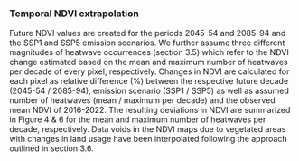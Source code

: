 ### Temporal NDVI extrapolation
Future NDVI values are created for the periods 2045-54 and 2085-94 and the SSP1 and SSP5 emission scenarios. We further assume three different magnitudes of heatwave occurrences (section 3.5) which refer to the NDVI change estimated based on the mean and maximum number of heatwaves per decade of every pixel, respectively. Changes in NDVI are calculated for each pixel as relative difference (%) between the respective future decade (2045-54 / 2085-94), emission scenario (SSP1 / SSP5) as well as assumed number of heatwaves (mean / maximum per decade) and the observed mean NDVI of 2016-2022. The resulting deviations in NDVI are summarized in Figure 4 & 6 for the mean and maximum number of heatwaves per decade, respectively. Data voids in the NDVI maps due to vegetated areas with changes in land usage have been interpolated following the approach outlined in section 3.6.